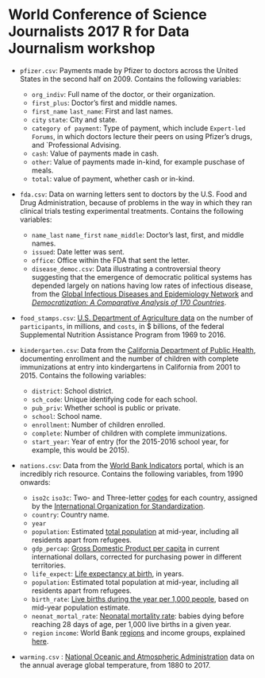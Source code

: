 # World Conference of Science Journalists 2017 R for Data Journalism workshop

* `pfizer.csv`: Payments made by Pfizer to doctors across the United States in the second half on 2009. Contains the following variables:

    - `org_indiv`: Full name of the doctor, or their organization.
    - `first_plus`: Doctor’s first and middle names.
    - `first_name` `last_name`: First and last names.
    - `city` `state`: City and state.
    - `category of payment`: Type of payment, which include `Expert-led Forums`, in which doctors lecture their peers on using Pfizer’s drugs, and `Professional Advising.
    - `cash`: Value of payments made in cash.
    - `other`: Value of payments made in-kind, for example puschase of meals.
    - `total`: value of payment, whether cash or in-kind.

* `fda.csv`: Data on warning letters sent to doctors by the U.S. Food and Drug Administration, because of problems in the way in which they ran clinical trials testing experimental treatments. Contains the following variables:

    - `name_last` `name_first` `name_middle`: Doctor’s last, first, and middle names.
    - `issued`: Date letter was sent.
    - `office`: Office within the FDA that sent the letter.
    - `disease_democ.csv`: Data illustrating a controversial theory suggesting that the emergence of democratic political systems has depended largely on nations having low rates of infectious disease, from the [Global Infectious Diseases and Epidemiology Network](http://www.gideononline.com/) and _[Democratization: A Comparative Analysis of 170 Countries](http://www.amazon.com/Democratization-Comparative-Analysis-Countries-Routledge/dp/0415318602)_.

* `food_stamps.csv`: [U.S. Department of Agriculture data](http://www.fns.usda.gov/pd/supplemental-nutrition-assistance-program-snap) on the number of `participants`, in millions, and `costs`, in $ billions, of the federal Supplemental Nutrition Assistance Program from 1969 to 2016.

* `kindergarten.csv`: Data from the [California Department of Public Health](https://data.chhs.ca.gov/dataset/school-immunizations-in-kindergarten-by-academic-year), documenting enrollment and the number of children with complete immunizations at entry into kindergartens in California from 2001 to 2015. Contains the following variables:

    - `district`: School district.
    - `sch_code`: Unique identifying code for each school.
    - `pub_priv`: Whether school is public or private.
    - `school`: School name.
    - `enrollment`: Number of children enrolled.
    - `complete`: Number of children with complete immunizations.
    - `start_year`: Year of entry (for the 2015-2016 school year, for example, this would be 2015).

* `nations.csv`: Data from the [World Bank Indicators](http://data.worldbank.org/indicator/all) portal, which is an incredibly rich resource. Contains the following variables, from 1990 onwards:

    - `iso2c` `iso3c`: Two- and Three-letter [codes](http://www.nationsonline.org/oneworld/country_code_list.htm) for each country, assigned by the [International Organization for Standardization](http://www.iso.org/iso/home/store/catalogue_tc/catalogue_detail.htm?csnumber=63545).
    - `country`: Country name.
    - `year`
    - `population`: Estimated [total population](http://data.worldbank.org/indicator/SP.POP.TOTL) at mid-year, including all residents apart from refugees.
    - `gdp_percap`: [Gross Domestic Product per capita](http://data.worldbank.org/indicator/NY.GDP.PCAP.PP.CD) in current international dollars, corrected for purchasing power in different territories.
    - `life_expect`: [Life expectancy at birth](http://data.worldbank.org/indicator/SP.DYN.LE00.IN), in years.
    - `population`: Estimated total population at mid-year, including all residents apart from refugees.
    - `birth_rate`: [Live births during the year per 1,000 people](http://data.worldbank.org/indicator/SP.DYN.LE00.IN), based on mid-year population estimate.
    - `neonat_mortal_rate`: [Neonatal mortality rate](http://data.worldbank.org/indicator/SH.DYN.NMRT): babies dying before reaching 28 days of age, per 1,000 live births in a given year.
    - `region` `income`: World Bank [regions](http://siteresources.worldbank.org/DATASTATISTICS/Resources/CLASS.XLS) and income groups, explained [here](http://data.worldbank.org/about/country-and-lending-groups).

* `warming.csv` : [National Oceanic and Atmospheric Administration](https://www.ncdc.noaa.gov/cag/global/time-series/globe/land_ocean/ytd/12/1880-2017.csv) data on the annual average global temperature, from 1880 to 2017.
